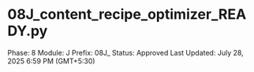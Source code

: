 # 08J_content_recipe_optimizer_READY.py

Phase: 8
Module: J
Prefix: 08J_
Status: Approved
Last Updated: July 28, 2025 6:59 PM (GMT+5:30)